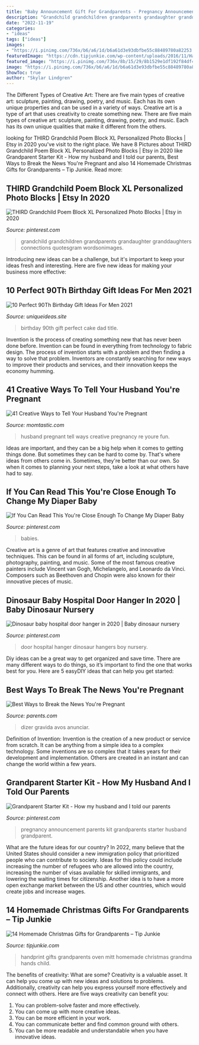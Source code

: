 ```yaml
---
title: "Baby Announcement Gift For Grandparents - Pregnancy Announcement Parents Kit Grandparents Starter Husband Grandparent"
description: "Grandchild grandchildren grandparents grandaughter granddaughters connections quotesgram wordsonimages"
date: "2022-11-19"
categories:
- "ideas"
tags: ["ideas"]
images:
- "https://i.pinimg.com/736x/b6/a6/1d/b6a61d3e93dbfbe55c88489780a82253.jpg"
featuredImage: "https://cdn.tipjunkie.com/wp-content/uploads/2016/11/Handprint-Oven-Mitt.jpg"
featured_image: "https://i.pinimg.com/736x/8b/15/29/8b1529e1df192f84df45f25b37d90b80.jpg"
image: "https://i.pinimg.com/736x/b6/a6/1d/b6a61d3e93dbfbe55c88489780a82253.jpg"
ShowToc: true
author: "Skylar Lindgren"
---
```



The Different Types of Creative Art: There are five main types of creative art: sculpture, painting, drawing, poetry, and music. Each has its own unique properties and can be used in a variety of ways.
Creative art is a type of art that uses creativity to create something new. There are five main types of creative art: sculpture, painting, drawing, poetry, and music. Each has its own unique qualities that make it different from the others.

	

		
looking for THIRD Grandchild Poem Block XL Personalized Photo Blocks | Etsy in 2020 you've visit to the right place. We have 8 Pictures about THIRD Grandchild Poem Block XL Personalized Photo Blocks | Etsy in 2020 like Grandparent Starter Kit - How my husband and I told our parents, Best Ways to Break the News You&#039;re Pregnant and also 14 Homemade Christmas Gifts for Grandparents – Tip Junkie. Read more:
		
    
## THIRD Grandchild Poem Block XL Personalized Photo Blocks | Etsy In 2020

<img loading=lazy src="https://i.pinimg.com/736x/b6/a6/1d/b6a61d3e93dbfbe55c88489780a82253.jpg" onerror="this.onerror=null;this.src='https://tse1.mm.bing.net/th?id=OIP.lsjAFn3FU5g2B-1QQ7jEHAHaHa&amp;pid=15.1';" alt="THIRD Grandchild Poem Block XL Personalized Photo Blocks | Etsy in 2020">

_Source: pinterest.com_

>grandchild grandchildren grandparents grandaughter granddaughters connections quotesgram wordsonimages. 

	

Introducing new ideas can be a challenge, but it's important to keep your ideas fresh and interesting. Here are five new ideas for making your business more effective:

    
## 10 Perfect 90Th Birthday Gift Ideas For Men 2021

<img loading=lazy src="https://www.uniqueideas.site/wp-content/uploads/90th-birthday-cake-this-will-be-perfect-for-my-dad-who-will-be-90.jpg" onerror="this.onerror=null;this.src='https://tse1.mm.bing.net/th?id=OIP.eYeFAXIac96t29Az5RnYzAHaNK&amp;pid=15.1';" alt="10 Perfect 90Th Birthday Gift Ideas For Men 2021">

_Source: uniqueideas.site_

>birthday 90th gift perfect cake dad title. 

	

Invention is the process of creating something new that has never been done before. Invention can be found in everything from technology to fabric design. The process of invention starts with a problem and then finding a way to solve that problem. Inventors are constantly searching for new ways to improve their products and services, and their innovation keeps the economy humming.

    
## 41 Creative Ways To Tell Your Husband You&#039;re Pregnant

<img loading=lazy src="https://cdn2-www.momtastic.com/assets/uploads/2015/08/31_Creative_ways_to_tell_your_husband_you_are_pregnant.jpg" onerror="this.onerror=null;this.src='https://tse3.mm.bing.net/th?id=OIP.NLzKh9nSokF3TE_s-37FfgHaQr&amp;pid=15.1';" alt="41 Creative Ways to Tell Your Husband You&#039;re Pregnant">

_Source: momtastic.com_

>husband pregnant tell ways creative pregnancy re youre fun. 

	

Ideas are important, and they can be a big help when it comes to getting things done. But sometimes they can be hard to come by. That's where ideas from others come in. Sometimes, they're better than our own. So when it comes to planning your next steps, take a look at what others have had to say.

    
## If You Can Read This You&#039;re Close Enough To Change My Diaper Baby

<img loading=lazy src="https://i.pinimg.com/736x/ff/f1/c8/fff1c8c721346d76d7016d9c10b0e80e.jpg" onerror="this.onerror=null;this.src='https://tse4.mm.bing.net/th?id=OIP.TqM7EoYC2I2YxTB2kBQM9AHaHa&amp;pid=15.1';" alt="If You Can Read This You&#039;re Close Enough To Change My Diaper Baby">

_Source: pinterest.com_

>babies. 

	

Creative art is a genre of art that features creative and innovative techniques. This can be found in all forms of art, including sculpture, photography, painting, and music. Some of the most famous creative painters include Vincent van Gogh, Michelangelo, and Leonardo da Vinci. Composers such as Beethoven and Chopin were also known for their innovative pieces of music.

    
## Dinosaur Baby Hospital Door Hanger In 2020 | Baby Dinosaur Nursery

<img loading=lazy src="https://i.pinimg.com/736x/8b/15/29/8b1529e1df192f84df45f25b37d90b80.jpg" onerror="this.onerror=null;this.src='https://tse3.mm.bing.net/th?id=OIP.Pp46sbUFH6NUGvdQ-vksDAHaNL&amp;pid=15.1';" alt="Dinosaur baby hospital door hanger in 2020 | Baby dinosaur nursery">

_Source: pinterest.com_

>door hospital hanger dinosaur hangers boy nursery. 

	

Diy ideas can be a great way to get organized and save time. There are many different ways to do things, so it’s important to find the one that works best for you. Here are 5 easyDIY ideas that can help you get started: 

    
## Best Ways To Break The News You&#039;re Pregnant

<img loading=lazy src="https://images.parents.mdpcdn.com/sites/parents.com/files/styles/width_360/public/images/p_celineX.jpg" onerror="this.onerror=null;this.src='https://tse1.mm.bing.net/th?id=OIP.zUpqc4V2hlq6XUXwTS1GuwAAAA&amp;pid=15.1';" alt="Best Ways to Break the News You&#039;re Pregnant">

_Source: parents.com_

>dizer gravida avos anunciar. 

	

Definition of Invention:
Invention is the creation of a new product or service from scratch. It can be anything from a simple idea to a complex technology. Some inventions are so complex that it takes years for their development and implementation. Others are created in an instant and can change the world within a few years.

    
## Grandparent Starter Kit - How My Husband And I Told Our Parents

<img loading=lazy src="https://i.pinimg.com/736x/03/09/94/03099406f2692c3e19a03fd89e53647b--grandparent-starter-kit-pregnancy-announcement-to-parents-grandparents-first.jpg?b=t" onerror="this.onerror=null;this.src='https://tse2.mm.bing.net/th?id=OIP.qK22W4KCI5WQeZGtqlnB7gHaKr&amp;pid=15.1';" alt="Grandparent Starter Kit - How my husband and I told our parents">

_Source: pinterest.com_

>pregnancy announcement parents kit grandparents starter husband grandparent. 

	

What are the future ideas for our country?
In 2022, many believe that the United States should consider a new immigration policy that prioritized people who can contribute to society. Ideas for this policy could include increasing the number of refugees who are allowed into the country, increasing the number of visas available for skilled immigrants, and lowering the waiting times for citizenship. Another idea is to have a more open exchange market between the US and other countries, which would create jobs and increase wages.

    
## 14 Homemade Christmas Gifts For Grandparents – Tip Junkie

<img loading=lazy src="https://cdn.tipjunkie.com/wp-content/uploads/2016/11/Handprint-Oven-Mitt.jpg" onerror="this.onerror=null;this.src='https://tse2.mm.bing.net/th?id=OIP.qZSNfDd7_4_1QtXV4dFhewHaLH&amp;pid=15.1';" alt="14 Homemade Christmas Gifts for Grandparents – Tip Junkie">

_Source: tipjunkie.com_

>handprint gifts grandparents oven mitt homemade christmas grandma hands child. 

	

The benefits of creativity: What are some?
Creativity is a valuable asset. It can help you come up with new ideas and solutions to problems. Additionally, creativity can help you express yourself more effectively and connect with others. Here are five ways creativity can benefit you: 
1) You can problem-solve faster and more effectively.
2) You can come up with more creative ideas.
3) You can be more efficient in your work.
4) You can communicate better and find common ground with others.
5) You can be more readable and understandable when you have innovative ideas.


